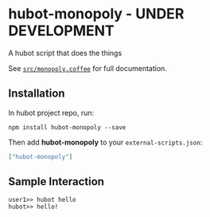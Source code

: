 # hubot-monopoly - UNDER DEVELOPMENT

A hubot script that does the things

See [`src/monopoly.coffee`](src/monopoly.coffee) for full documentation.

## Installation

In hubot project repo, run:

`npm install hubot-monopoly --save`

Then add **hubot-monopoly** to your `external-scripts.json`:

```json
["hubot-monopoly"]
```

## Sample Interaction

```
user1>> hubot hello
hubot>> hello!
```
